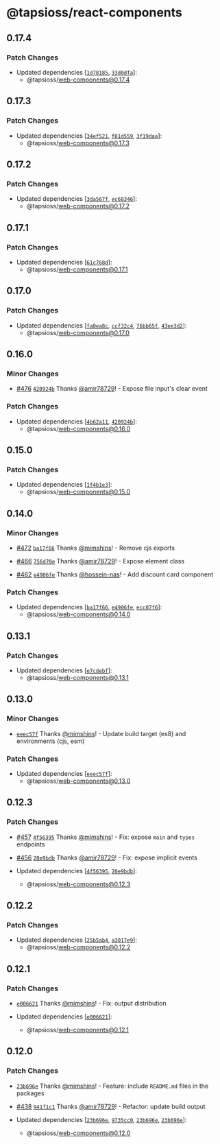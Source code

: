 # @tapsioss/react-components

## 0.17.4
### Patch Changes

- Updated dependencies [[`1d78185`](https://github.com/Tap30/web-components/commit/1d781852c2ab35cf9de8cc49b40a64d6141b7d74), [`33d0dfa`](https://github.com/Tap30/web-components/commit/33d0dfa7aeb157cfb7478fd4e0c6d2723ac6a2d8)]:
  - @tapsioss/web-components@0.17.4

## 0.17.3
### Patch Changes

- Updated dependencies [[`34ef521`](https://github.com/Tap30/web-components/commit/34ef521f2cf88d7280eaf0c72e779e2eee1f8677), [`f81d559`](https://github.com/Tap30/web-components/commit/f81d559bc9e86aa804d0a202f413c2752046e653), [`3f19daa`](https://github.com/Tap30/web-components/commit/3f19daa3dea085c1aa5d160e9f3d118f506f1fc5)]:
  - @tapsioss/web-components@0.17.3

## 0.17.2
### Patch Changes

- Updated dependencies [[`3da567f`](https://github.com/Tap30/web-components/commit/3da567f8d5f7fb5a305c1820e349d5bc2c45c347), [`ec68346`](https://github.com/Tap30/web-components/commit/ec68346ab16d15c04fdc2213b2fd8776cbfcc0f6)]:
  - @tapsioss/web-components@0.17.2

## 0.17.1
### Patch Changes

- Updated dependencies [[`61c768d`](https://github.com/Tap30/web-components/commit/61c768d65b222d98544aaf6a7784f4b65c5adea0)]:
  - @tapsioss/web-components@0.17.1

## 0.17.0
### Patch Changes

- Updated dependencies [[`fa0ea8c`](https://github.com/Tap30/web-components/commit/fa0ea8cc4b5f49a0181bcaba61ce2ad873b78898), [`ccf32c4`](https://github.com/Tap30/web-components/commit/ccf32c462726b4a70b604d3008bd5078bc212fd3), [`76bb65f`](https://github.com/Tap30/web-components/commit/76bb65f9354f7877863d916bbca99b055a58b448), [`43ee3d2`](https://github.com/Tap30/web-components/commit/43ee3d25c173209b716c525cfb4f917af36907c7)]:
  - @tapsioss/web-components@0.17.0

## 0.16.0
### Minor Changes



- [#476](https://github.com/Tap30/web-components/pull/476) [`420924b`](https://github.com/Tap30/web-components/commit/420924bed71a6e4efa55a4f3a21dfdd445f0f262) Thanks [@amir78729](https://github.com/amir78729)! - Expose file input's clear event


### Patch Changes

- Updated dependencies [[`4b62a11`](https://github.com/Tap30/web-components/commit/4b62a1145f65e081cc332497edb9689c44baf120), [`420924b`](https://github.com/Tap30/web-components/commit/420924bed71a6e4efa55a4f3a21dfdd445f0f262)]:
  - @tapsioss/web-components@0.16.0

## 0.15.0
### Patch Changes

- Updated dependencies [[`1f4b1e3`](https://github.com/Tap30/web-components/commit/1f4b1e3c8d3d4a4c21f934dc4f6f5a06d00d6e67)]:
  - @tapsioss/web-components@0.15.0

## 0.14.0
### Minor Changes



- [#472](https://github.com/Tap30/web-components/pull/472) [`ba17f66`](https://github.com/Tap30/web-components/commit/ba17f66db91a2cd90191cbde14864fe47463b52c) Thanks [@mimshins](https://github.com/mimshins)! - Remove cjs exports



- [#466](https://github.com/Tap30/web-components/pull/466) [`756d70e`](https://github.com/Tap30/web-components/commit/756d70ed1f97a17f9c710f65b5e15a4d8aee8426) Thanks [@amir78729](https://github.com/amir78729)! - Expose element class



- [#462](https://github.com/Tap30/web-components/pull/462) [`e4906fe`](https://github.com/Tap30/web-components/commit/e4906fe2e461be2d0fa525f8e7292a84927bf565) Thanks [@hossein-nas](https://github.com/hossein-nas)! - Add discount card component


### Patch Changes

- Updated dependencies [[`ba17f66`](https://github.com/Tap30/web-components/commit/ba17f66db91a2cd90191cbde14864fe47463b52c), [`e4906fe`](https://github.com/Tap30/web-components/commit/e4906fe2e461be2d0fa525f8e7292a84927bf565), [`ecc07f6`](https://github.com/Tap30/web-components/commit/ecc07f6cf773a995dade9b3571e752bab57856f0)]:
  - @tapsioss/web-components@0.14.0

## 0.13.1
### Patch Changes

- Updated dependencies [[`e7cdebf`](https://github.com/Tap30/web-components/commit/e7cdebf48f26dfecef97c180b97f65362a7336e3)]:
  - @tapsioss/web-components@0.13.1

## 0.13.0
### Minor Changes



- [`eeec57f`](https://github.com/Tap30/web-components/commit/eeec57fcd4a10113b84eb8cda693e35529763e8d) Thanks [@mimshins](https://github.com/mimshins)! - Update build target (es8) and environments (cjs, esm)


### Patch Changes

- Updated dependencies [[`eeec57f`](https://github.com/Tap30/web-components/commit/eeec57fcd4a10113b84eb8cda693e35529763e8d)]:
  - @tapsioss/web-components@0.13.0

## 0.12.3
### Patch Changes



- [#457](https://github.com/Tap30/web-components/pull/457) [`4f56395`](https://github.com/Tap30/web-components/commit/4f56395039478b65ed9d551ef1eaa71ce352fb5c) Thanks [@mimshins](https://github.com/mimshins)! - Fix: expose `main` and `types` endpoints



- [#456](https://github.com/Tap30/web-components/pull/456) [`20e9bdb`](https://github.com/Tap30/web-components/commit/20e9bdbeb45a22ca904cd4e1748f2c951a9cf207) Thanks [@amir78729](https://github.com/amir78729)! - Fix: expose implicit events

- Updated dependencies [[`4f56395`](https://github.com/Tap30/web-components/commit/4f56395039478b65ed9d551ef1eaa71ce352fb5c), [`20e9bdb`](https://github.com/Tap30/web-components/commit/20e9bdbeb45a22ca904cd4e1748f2c951a9cf207)]:
  - @tapsioss/web-components@0.12.3

## 0.12.2

### Patch Changes

- Updated dependencies
  [[`25b5ab4`](https://github.com/Tap30/web-components/commit/25b5ab4c2581c49b43bad66b96be03956815b942),
  [`a3017e9`](https://github.com/Tap30/web-components/commit/a3017e909384d50dfbcbf4f1eb745575a98d68be)]:
  - @tapsioss/web-components@0.12.2

## 0.12.1

### Patch Changes

- [`e006621`](https://github.com/Tap30/web-components/commit/e00662136bb76b6af1634ee118d9bd3c536bf376)
  Thanks [@mimshins](https://github.com/mimshins)! - Fix: output distribution

- Updated dependencies
  [[`e006621`](https://github.com/Tap30/web-components/commit/e00662136bb76b6af1634ee118d9bd3c536bf376)]:
  - @tapsioss/web-components@0.12.1

## 0.12.0

### Patch Changes

- [`23b696e`](https://github.com/Tap30/web-components/commit/23b696e026181ae123bb3ab3f5adb01c15c664c9)
  Thanks [@mimshins](https://github.com/mimshins)! - Feature: include
  `README.md` files in the packages

- [#438](https://github.com/Tap30/web-components/pull/438)
  [`941f1c1`](https://github.com/Tap30/web-components/commit/941f1c1e995b8cce40d955f1fa100b0b276815db)
  Thanks [@amir78729](https://github.com/amir78729)! - Refactor: update build
  output

- Updated dependencies
  [[`23b696e`](https://github.com/Tap30/web-components/commit/23b696e026181ae123bb3ab3f5adb01c15c664c9),
  [`9735cc0`](https://github.com/Tap30/web-components/commit/9735cc0bb993790a6765fb132e8bd0022283b0be),
  [`23b696e`](https://github.com/Tap30/web-components/commit/23b696e026181ae123bb3ab3f5adb01c15c664c9),
  [`23b696e`](https://github.com/Tap30/web-components/commit/23b696e026181ae123bb3ab3f5adb01c15c664c9)]:
  - @tapsioss/web-components@0.12.0
